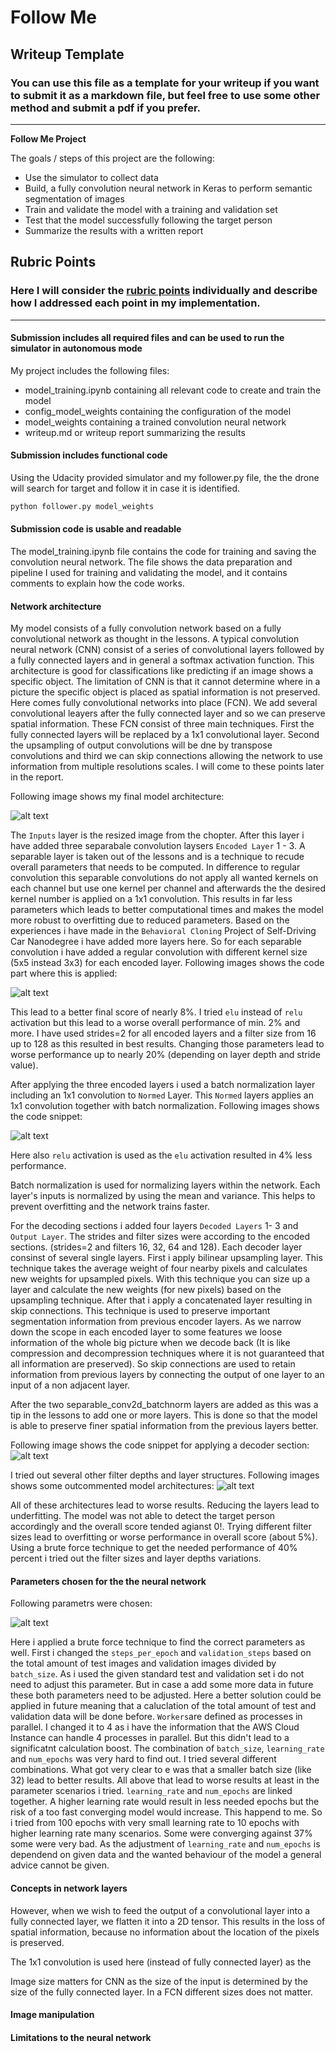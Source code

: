 # **Follow Me**

## Writeup Template

### You can use this file as a template for your writeup if you want to submit it as a markdown file, but feel free to use some other method and submit a pdf if you prefer.

---

**Follow Me Project**

The goals / steps of this project are the following:
* Use the simulator to collect data
* Build, a fully convolution neural network in Keras to perform semantic segmentation of images
* Train and validate the model with a training and validation set
* Test that the model successfully following the target person
* Summarize the results with a written report


[//]: # (Image References)

[image1]: ./images/model.jpg "Model Visualization"
[image2]: ./images/encoder_block.png "Encoder Code"
[image3]: ./images/batch_norm.png "Batch Norm Code"
[image4]: ./images/decoder_block.png "Decoder Code"
[image5]: ./images/different_models.png "Model Architecture tries"
[image6]: ./images/parameters.png "Model Parameters"

## Rubric Points
### Here I will consider the [rubric points](https://review.udacity.com/#!/rubrics/1155/view) individually and describe how I addressed each point in my implementation.  

---
#### Submission includes all required files and can be used to run the simulator in autonomous mode

My project includes the following files:
* model_training.ipynb containing all relevant code to create and train the model
* config_model_weights containing the configuration of the model
* model_weights containing a trained convolution neural network 
* writeup.md or writeup report summarizing the results

#### Submission includes functional code
Using the Udacity provided simulator and my follower.py file, the the drone will search for target and follow it in case it is identified. 
```sh
python follower.py model_weights
```

#### Submission code is usable and readable

The model_training.ipynb file contains the code for training and saving the convolution neural network. The file shows the data preparation and pipeline I used for training and validating the model, and it contains comments to explain how the code works.


#### Network architecture

My model consists of a fully convolution network based on a fully convolutional network as thought in the lessons. A typical convolution neural network (CNN) consist of a series of convolutional layers followed by a fully connected layers and in general a softmax activation function. This architecture is good for classifications like predicting if an image shows a specific object. The limitation of CNN is that it cannot determine where in a picture the specific object is placed as spatial information is not preserved.
Here comes fully convolutional networks into place (FCN). We add several convolutional leayers after the fully connected layer and so we can preserve spatial information. These FCN consist of three main techniques. First the fully connected layers will be replaced by a 1x1 convolutional layer. Second the upsampling of output convolutions will be dne by transpose convolutions and third we can skip connections allowing the network to use information from multiple resolutions scales. I will come to these points later in the report.

Following image shows my final model architecture:

![alt text][image1]

The `Inputs` layer is the resized image from the chopter. After this layer i have added three separabale convolution laysers `Encoded Layer` 1 - 3. A separable layer is taken out of the lessons and is a technique to recude overall parameters that needs to be computed. In difference to regular convolution this separable convolutions do not apply all wanted kernels on each channel but use one kernel per channel and afterwards the the desired kernel number is applied on a 1x1 convolution. This results in far less parameters which leads to better computational times and makes the model more robust to overfitting due to reduced parameters. Based on the experiences i have made in the `Behavioral Cloning` Project of Self-Driving Car Nanodegree i have added more layers here. So for each separable convolution i have added a regular convolution with different kernel size (5x5 instead 3x3) for each encoded layer. Following images shows the code part where this is applied:

![alt text][image2]

This lead to a better final score of nearly 8%. I tried `elu` instead of `relu` activation but this lead to a worse overall performance of min. 2% and more. I have used strides=2 for all encoded layers and a filter size from 16 up to 128 as this resulted in best results. Changing those parameters lead to worse performance up to nearly 20% (depending on layer depth and stride value).

After applying the three encoded layers i used a batch normalization layer including an 1x1 convolution to `Normed` Layer.
This `Normed` layers applies an 1x1 convolution together with batch normalization. Following images shows the code snippet:

![alt text][image3]

Here also `relu` activation is used as the `elu` activation resulted in 4% less performance.

Batch normalization is used for normalizing layers within the network. Each layer's inputs is normalized by using the mean and variance. This helps to prevent overfitting and the network trains faster. 

For the decoding sections i added four layers `Decoded Layers` 1- 3 and `Output Layer`. The strides and filter sizes were according to the encoded sections. (strides=2 and filters 16, 32, 64 and 128). Each decoder layer consinst of several single layers. First i apply bilinear upsampling layer. This technique takes the average weight of four nearby pixels and calculates new weights for upsampled pixels. With this technique you can size up a layer and calculate the new weights (for new pixels) based on the upsampling technique. After that i apply a concatenated layer resulting in skip connections. This technique is used to preserve important segmentation information from previous encoder layers. As we narrow down the scope in each encoded layer to some features we loose information of the whole big picture when we decode back (It is like compression and decompression techniques where it is not guaranteed that all information are preserved). So skip connections are used to retain information from previous layers by connecting the output of one layer to an input of a non adjacent layer. 

After the two separable_conv2d_batchnorm layers are added as this was a tip in the lessons to add one or more layers. This is done so that the model is able to preserve finer spatial information from the previous layers better.

Following image shows the code snippet for applying a decoder section:
![alt text][image4]



I tried out several other filter depths and layer structures. Following images shows some outcommented model architectures:
![alt text][image5]

All of these architectures lead to worse results. Reducing the layers lead to underfitting. The model was not able to detect the target person accordingly and the overall score tended agianst 0!. Trying different filter sizes lead to overfitting or worse performance in overall score (about 5%). Using a brute force technique to get the needed performance of 40% percent i tried out the filter sizes and layer depths variations.


#### Parameters chosen for the the neural network
Following parametrs were chosen:

![alt text][image6]

Here i applied a brute force technique to find the correct parameters as well. First i changed the `steps_per_epoch` and `validation_steps` based on the total amount of test images and validation images divided by `batch_size`. As i used the given standard test and validation set i do not need to adjust this parameter. But in case a add some more data in future these both parameters need to be adjusted. Here a better solution could be applied in future meaning that a caluclation of the total amount of test and validation data will be done before. `Workers`are defined as processes in parallel. I changed it to 4 as i have the information that the AWS Cloud Instance can handle 4 processes in parallel. But this didn't lead to a significatnt calculation boost. The combination of `batch_size`, `learning_rate` and `num_epochs` was very hard to find out. I tried several different combinations. What got very clear to e was that a smaller batch size (like 32) lead to better results. All above that lead to worse results at least in the parameter scenarios i tried. `learning_rate` and `num_epochs` are linked together. A higher learning rate would result in less needed epochs but the risk of a too fast converging model would increase. This happend to me. So i tried from 100 epochs with very small learning rate to 10 epochs with higher learning rate many scenarios. Some were converging against 37% some were very bad. As the adjustment of `learning_rate` and `num_epochs` is dependend on given data and the wanted behaviour of the model a general advice cannot be given.


#### Concepts in network layers
However, when we wish to feed the output of a convolutional layer into a fully connected layer, we flatten it into a 2D tensor. This results in the loss of spatial information, because no information about the location of the pixels is preserved.


The 1x1 convolution is used here (instead of fully connected layer) as the 

Image size matters for CNN as the size of the input is determined by the size of the fully connected layer. In a FCN different sizes does not matter.


#### Image manipulation

#### Limitations to the neural network




 




